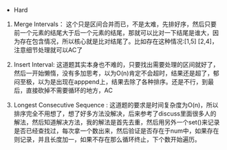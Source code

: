 - Hard

1. Merge Intervals：
这个只是区间合并而已，不是太难，先排好序，然后只要前一个元素的结尾大于后一个元素的结尾，那就可以比对一下结尾是谁大，因为存在包含情况，所以核心就是比对结尾了。比如存在这种情况:[1,5] [2,4]，注意细节处理就可以AC了

1. Insert Interval:
这道题其实本身也不难的，只要找出需要处理的区间就好了，然后一开始懒惰，没有多加思考，以为O(n)肯定不会超时，结果还是超了，郁闷至极，以为是出现在apppend上，结果去除了各种排序。还是不行，到最后，直接砍掉不需要循环的地方，AC 

1. Longest Consecutive Sequence :
这道题的要求是时间复杂度为O(n)，所以排序完全不用想了，想了好多方法没解决，后来参考了discuss里面很多人的解法，然后知道解决方法，我的解法是首先去重，然后用另外一个set()来记录是否已经查找过，每次拿一个数出来，然后验证是否存在于num中，如果存在则记录，并且长度加一，如果不存在那么循环终止，下个数开始遍历。